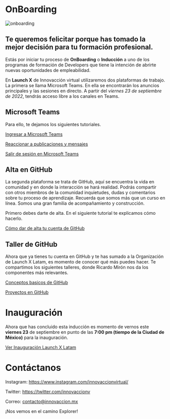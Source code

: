 # OnBoarding

![onboarding](https://innovaccion.cloud/wp-content/uploads/2022/09/OnBoarding.png)

## Te queremos felicitar porque has tomado la mejor decisión para tu formación profesional.

Estás por iniciar tu proceso de **OnBoarding** o **Inducción** a uno de los programas de formación de Developers que tiene la intención de abrirte nuevas oportunidades de empleabilidad. 

En **Launch X** de Innovacción virtual utilizaremos dos plataformas de trabajo. La primera se llama Microsoft Teams. En ella se encontrarán los anuncios principales y las sesiones en directo. A partir del _viernes 23 de septiembre de 2022_, tendrás acceso libre a los canales en Teams. 

## Microsoft Teams

Para ello, te dejamos los siguientes tutoriales.

[Ingresar a Microsoft Teams](https://youtu.be/pmoQ0gzqYM4)

[Reaccionar a publicaciones y mensajes](https://youtu.be/JUcRsZVMaJ4)

[Salir de sesión en Microsoft Teams](https://youtu.be/Wa9AgBG4tSY)

## Alta en GitHub

La segunda plataforma se trata de GitHub, aquí se encuentra la vida en comunidad y en donde la interacción se hará realidad. Podrás compartir con otros miembros de la comunidad inquietudes, dudas y comentarios sobre tu proceso de aprendizaje. Recuerda que somos más que un curso en línea. Somos una gran familia de acompañamiento y construcción. 

Primero debes darte de alta. En el siguiente tutorial te explicamos cómo hacerlo. 

[Cómo dar de alta tu cuenta de GitHub](./join_github/README.md)

## Taller de GitHub

Ahora que ya tienes tu cuenta en GitHub y te has sumado a la Organización de Launch X Latam, es momento de conocer qué más puedes hacer. Te compartimos los siguientes talleres, donde Ricardo Mirón nos da los componentes más relevantes. 

[Conceptos basicos de GitHub](https://youtu.be/OIE9r0J1iRk) 

[Proyectos en GitHub](https://youtu.be/8B_qtbdlLSU) 

# Inauguración

Ahora que has concluido esta inducción es momento de vernos este **viernes 23** de septiembre en punto de las **7:00 pm (tiempo de la Ciudad de México)** para la inauguración.

[Ver Inauguración Launch X Latam](https://youtu.be/juJrG02M2bU) 

# Contáctanos

Instagram: https://www.instagram.com/innovaccionvirtual/

Twitter: https://twitter.com/innovaccionv

Correo: contacto@innovaccion.mx

¡Nos vemos en el camino Explorer!
